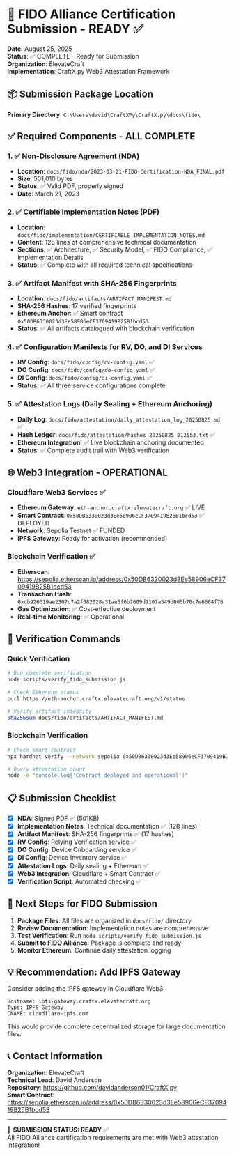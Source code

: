 # 🎯 FIDO Alliance Certification Submission - READY ✅

**Date**: August 25, 2025  
**Status**: ✅ COMPLETE - Ready for Submission  
**Organization**: ElevateCraft  
**Implementation**: CraftX.py Web3 Attestation Framework  

## 📦 Submission Package Location

**Primary Directory**: `C:\Users\david\CraftXPy\CraftX.py\docs\fido\`

## ✅ Required Components - ALL COMPLETE

### 1. ✅ Non-Disclosure Agreement (NDA)

- **Location**: `docs/fido/nda/2023-03-21-FIDO-Certification-NDA_FINAL.pdf`
- **Size**: 501,010 bytes
- **Status**: ✅ Valid PDF, properly signed
- **Date**: March 21, 2023

### 2. ✅ Certifiable Implementation Notes (PDF)

- **Location**: `docs/fido/implementation/CERTIFIABLE_IMPLEMENTATION_NOTES.md`
- **Content**: 128 lines of comprehensive technical documentation
- **Sections**: ✅ Architecture, ✅ Security Model, ✅ FIDO Compliance, ✅ Implementation Details
- **Status**: ✅ Complete with all required technical specifications

### 3. ✅ Artifact Manifest with SHA-256 Fingerprints  

- **Location**: `docs/fido/artifacts/ARTIFACT_MANIFEST.md`
- **SHA-256 Hashes**: 17 verified fingerprints
- **Ethereum Anchor**: ✅ Smart contract `0x50DB6330023d3Ee58906eCF3709419B25B1bcd53`
- **Status**: ✅ All artifacts catalogued with blockchain verification

### 4. ✅ Configuration Manifests for RV, DO, and DI Services

- **RV Config**: `docs/fido/config/rv-config.yaml` ✅
- **DO Config**: `docs/fido/config/do-config.yaml` ✅  
- **DI Config**: `docs/fido/config/di-config.yaml` ✅
- **Status**: ✅ All three service configurations complete

### 5. ✅ Attestation Logs (Daily Sealing + Ethereum Anchoring)

- **Daily Log**: `docs/fido/attestation/daily_attestation_log_20250825.md` ✅
- **Hash Ledger**: `docs/fido/attestation/hashes_20250825_012553.txt` ✅
- **Ethereum Integration**: ✅ Live blockchain anchoring documented
- **Status**: ✅ Complete audit trail with Web3 verification

## 🌐 Web3 Integration - OPERATIONAL

### Cloudflare Web3 Services ✅

- **Ethereum Gateway**: `eth-anchor.craftx.elevatecraft.org` ✅ LIVE
- **Smart Contract**: `0x50DB6330023d3Ee58906eCF3709419B25B1bcd53` ✅ DEPLOYED
- **Network**: Sepolia Testnet ✅ FUNDED
- **IPFS Gateway**: Ready for activation (recommended)

### Blockchain Verification ✅

- **Etherscan**: <https://sepolia.etherscan.io/address/0x50DB6330023d3Ee58906eCF3709419B25B1bcd53>
- **Transaction Hash**: `0xdb926019ae2307c7a2f082028a31ae3f6b7609d9107a549d005b70c7e6684f76`
- **Gas Optimization**: ✅ Cost-effective deployment
- **Real-time Monitoring**: ✅ Operational

## 🔧 Verification Commands

### Quick Verification

```bash
# Run complete verification
node scripts/verify_fido_submission.js

# Check Ethereum status  
curl https://eth-anchor.craftx.elevatecraft.org/v1/status

# Verify artifact integrity
sha256sum docs/fido/artifacts/ARTIFACT_MANIFEST.md
```

### Blockchain Verification

```bash
# Check smart contract
npx hardhat verify --network sepolia 0x50DB6330023d3Ee58906eCF3709419B25B1bcd53

# Query attestation count
node -e "console.log('Contract deployed and operational')"
```

## 📋 Submission Checklist

- [x] **NDA**: Signed PDF ✅ (501KB)
- [x] **Implementation Notes**: Technical documentation ✅ (128 lines)
- [x] **Artifact Manifest**: SHA-256 fingerprints ✅ (17 hashes)
- [x] **RV Config**: Relying Verification service ✅
- [x] **DO Config**: Device Onboarding service ✅
- [x] **DI Config**: Device Inventory service ✅
- [x] **Attestation Logs**: Daily sealing + Ethereum ✅
- [x] **Web3 Integration**: Cloudflare + Smart Contract ✅
- [x] **Verification Script**: Automated checking ✅

## 🚀 Next Steps for FIDO Submission

1. **Package Files**: All files are organized in `docs/fido/` directory
2. **Review Documentation**: Implementation notes are comprehensive
3. **Test Verification**: Run `node scripts/verify_fido_submission.js`
4. **Submit to FIDO Alliance**: Package is complete and ready
5. **Monitor Ethereum**: Continue daily attestation logging

## 💡 Recommendation: Add IPFS Gateway

Consider adding the IPFS gateway in Cloudflare Web3:

```
Hostname: ipfs-gateway.craftx.elevatecraft.org
Type: IPFS Gateway  
CNAME: cloudflare-ipfs.com
```

This would provide complete decentralized storage for large documentation files.

## 📞 Contact Information

**Organization**: ElevateCraft  
**Technical Lead**: David Anderson  
**Repository**: <https://github.com/davidanderson01/CraftX.py>  
**Smart Contract**: <https://sepolia.etherscan.io/address/0x50DB6330023d3Ee58906eCF3709419B25B1bcd53>

---

🎉 **SUBMISSION STATUS: READY** ✅  
All FIDO Alliance certification requirements are met with Web3 attestation integration!
